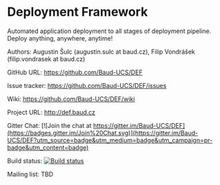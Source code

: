 # Deployment Framework

Automated application deployment to all stages of deployment pipeline. Deploy anything, anywhere, anytime!

Authors: Augustin Šulc (augustin.sulc at baud.cz), Filip Vondrášek (filip.vondrasek at baud.cz)

GitHub URL: https://github.com/Baud-UCS/DEF 

Issue tracker: https://github.com/Baud-UCS/DEF/issues

Wiki: https://github.com/Baud-UCS/DEF/wiki

Project URL: http://def.baud.cz

Gitter Chat: [![Join the chat at https://gitter.im/Baud-UCS/DEF](https://badges.gitter.im/Join%20Chat.svg)](https://gitter.im/Baud-UCS/DEF?utm_source=badge&utm_medium=badge&utm_campaign=pr-badge&utm_content=badge)

Build status: [![Build status](https://ci.appveyor.com/api/projects/status/2367n7imraeyslrr?svg=true)](https://ci.appveyor.com/project/gius/def)

Mailing list: TBD
